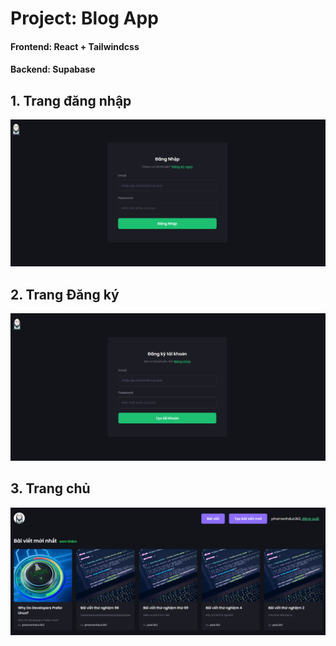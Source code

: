 # Project: Blog App

#### Frontend: React + Tailwindcss

#### Backend: Supabase

## 1. Trang đăng nhập

![img.png](assets/img.png)

## 2. Trang Đăng ký

![img_1.png](assets/img_1.png)

## 3. Trang chủ

![img_2.png](assets/img_2.png)

